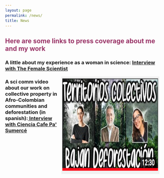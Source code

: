 ```yaml
---
layout: page
permalink: /news/
title: News
---
```


<h2><span style="color: #993366;">Here are some links to press coverage about me and my work</span></h2>

<h3> A little about my experience as a woman in science: <a href="https://thefemalescientist.com/portrait/andrea-paz/826/meet-andrea-paz-a-biologist-focusing-on-species-distributions-and-diversity-in-neotropical-amphibians/">Interview with The Female Scientist </a></h3>

<div>
  <img style="float: right;" src="images/Screen Shot 2020-04-06 at 11.07.21 AM.png" alt="alt_text" width="320" height="320"/>
  </div>
  <h3> A sci comm video about our work on collective property in Afro-Colombian communities and deforestation (in spanish):<a href="https://www.youtube.com/watch?v=EXDzZW6zUX8&t=2s"> Interview with Ciencia Cafe Pa' Sumercé </a></h3>




